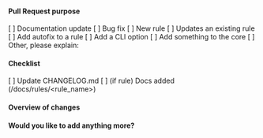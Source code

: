 <!--
    Thank you, together we're making the world a better place!
-->

#### Pull Request purpose

[ ] Documentation update
[ ] Bug fix
[ ] New rule
[ ] Updates an existing rule
[ ] Add autofix to a rule
[ ] Add a CLI option
[ ] Add something to the core
[ ] Other, please explain:

#### Checklist

[ ] Update CHANGELOG.md
[ ] (if rule) Docs added (/docs/rules/<rule_name>)

<!--
    To merge PR, at least 2 approvals of stale contributors are needed
-->

#### Overview of changes

#### Would you like to add anything more?
